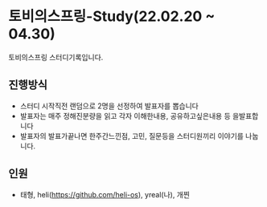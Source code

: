 
# 토비의스프링-Study(22.02.20 ~ 04.30)
토비의스프링 스터디기록입니다. 


## 진행방식

- 스터디 시작직전 랜덤으로 2명을 선정하여 발표자를 뽑습니다
- 발표자는 매주 정해진분량을 읽고 각자 이해한내용, 공유하고싶은내용 등 을발표합니다
- 발표자의 발표가끝나면 한주간느낀점, 고민, 질문등을 스터디원끼리 이야기를 나눕니다.

## 인원

- 태형, heli(https://github.com/heli-os), yreal(나), 개찐
 
